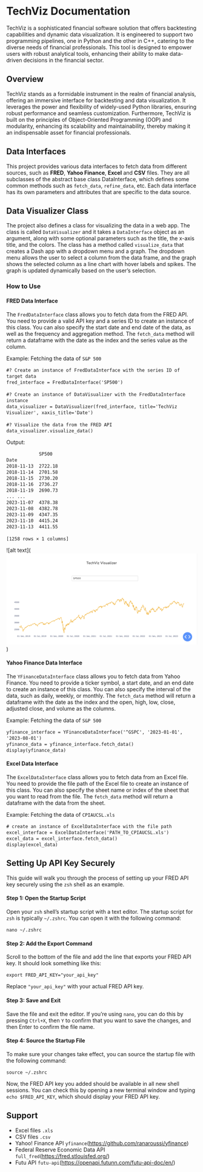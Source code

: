 # TechViz Documentation

TechViz is a sophisticated financial software solution that offers backtesting capabilities and dynamic data visualization. It is engineered to support two programming pipelines, one in Python and the other in C++, catering to the diverse needs of financial professionals. This tool is designed to empower users with robust analytical tools, enhancing their ability to make data-driven decisions in the financial sector.

## Overview

TechViz stands as a formidable instrument in the realm of financial analysis, offering an immersive interface for backtesting and data visualization. It leverages the power and flexibility of widely-used Python libraries, ensuring robust performance and seamless customization. Furthermore, TechViz is built on the principles of Object-Oriented Programming (OOP) and modularity, enhancing its scalability and maintainability, thereby making it an indispensable asset for financial professionals.

## Data Interfaces
This project provides various data interfaces to fetch data from different sources, such as **FRED**, **Yahoo Finance**, **Excel** and **CSV** files. They are all subclasses of the abstract base class DataInterface, which defines some common methods such as `fetch_data`, `refine_data`, etc. Each data interface has its own parameters and attributes that are specific to the data source.

## Data Visualizer Class
The project also defines a class for visualizing the data in a web app. The class is called `DataVisualizer` and it takes a `DataInterface` object as an argument, along with some optional parameters such as the title, the x-axis title, and the colors. The class has a method called `visualize_data` that creates a Dash app with a dropdown menu and a graph. The dropdown menu allows the user to select a column from the data frame, and the graph shows the selected column as a line chart with hover labels and spikes. The graph is updated dynamically based on the user’s selection.

### How to Use
#### FRED Data Interface
The `FredDataInterface` class allows you to fetch data from the FRED API. You need to provide a valid API key and a series ID to create an instance of this class. You can also specify the start date and end date of the data, as well as the frequency and aggregation method. The `fetch_data` method will return a dataframe with the date as the index and the series value as the column.

Example: Fetching the data of `S&P 500`
```
#? Create an instance of FredDataInterface with the series ID of target data
fred_interface = FredDataInterface('SP500')

#? Create an instance of DataVisualizer with the FredDataInterface instance
data_visualizer = DataVisualizer(fred_interface, title='TechViz Visualizer', xaxis_title='Date')

#? Visualize the data from the FRED API
data_visualizer.visualize_data()
```

Output:
```
            SP500
Date	
2018-11-13	2722.18
2018-11-14	2701.58
2018-11-15	2730.20
2018-11-16	2736.27
2018-11-19	2690.73
...	...
2023-11-07	4378.38
2023-11-08	4382.78
2023-11-09	4347.35
2023-11-10	4415.24
2023-11-13	4411.55

[1258 rows × 1 columns]

```
![alt text](![alt text](https://github.com/lauchunhin/TradeViz/blob/dev/Demo/sp500_fred_demonstration.png))

#### Yahoo Finance Data Interface
The `YFinanceDataInterface` class allows you to fetch data from Yahoo Finance. You need to provide a ticker symbol, a start date, and an end date to create an instance of this class. You can also specify the interval of the data, such as daily, weekly, or monthly. The `fetch_data` method will return a dataframe with the date as the index and the open, high, low, close, adjusted close, and volume as the columns.

Example: Fetching the data of `S&P 500`
```
yfinance_interface = YFinanceDataInterface('^GSPC', '2023-01-01', '2023-08-01')
yfinance_data = yfinance_interface.fetch_data()
display(yfinance_data)
```

#### Excel Data Interface
The `ExcelDataInterface` class allows you to fetch data from an Excel file. You need to provide the file path of the Excel file to create an instance of this class. You can also specify the sheet name or index of the sheet that you want to read from the file. The `fetch_data` method will return a dataframe with the data from the sheet.

Example: Fetching the data of `CPIAUCSL.xls`
```
# create an instance of ExcelDataInterface with the file path
excel_interface = ExcelDataInterface('PATH_TO_CPIAUCSL.xls')
excel_data = excel_interface.fetch_data()
display(excel_data)
```

## Setting Up API Key Securely
This guide will walk you through the process of setting up your FRED API key securely using the `zsh` shell as an example.

#### Step 1: Open the Startup Script
Open your `zsh` shell’s startup script with a text editor. The startup script for `zsh` is typically `~/.zshrc`. You can open it with the following command:
```
nano ~/.zshrc
```
#### Step 2: Add the Export Command
Scroll to the bottom of the file and add the line that exports your FRED API key. It should look something like this:
```
export FRED_API_KEY="your_api_key"
```
Replace `"your_api_key"` with your actual FRED API key.

#### Step 3: Save and Exit
Save the file and exit the editor. If you’re using `nano`, you can do this by pressing `Ctrl+X`, then `Y` to confirm that you want to save the changes, and then Enter to confirm the file name.

#### Step 4: Source the Startup File
To make sure your changes take effect, you can source the startup file with the following command:
```
source ~/.zshrc
```
Now, the FRED API key you added should be available in all new shell sessions. You can check this by opening a new terminal window and typing `echo $FRED_API_KEY`, which should display your FRED API key.

## Support
- Excel files `.xls`
- CSV files `.csv`
- Yahoo! Finance API `yfinance`(https://github.com/ranaroussi/yfinance)
- Federal Reserve Economic Data API `full_fred`(https://fred.stlouisfed.org/)
- Futu API `futu-api`(https://openapi.futunn.com/futu-api-doc/en/)

